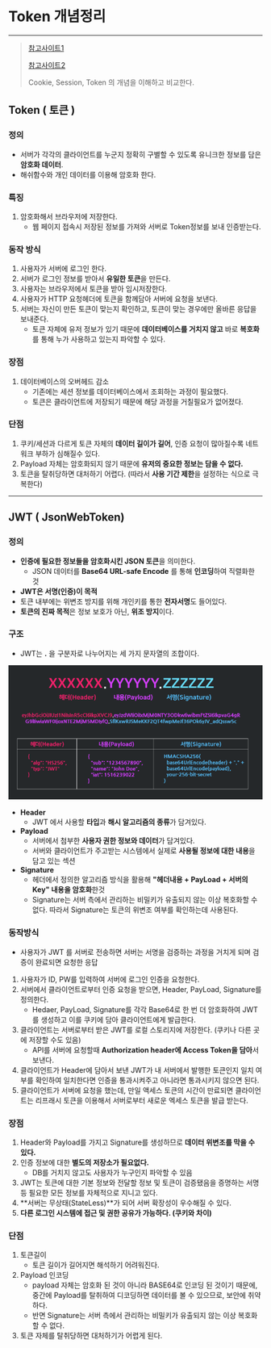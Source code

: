 # Token 개념정리

---

>[참고사이트1](https://inpa.tistory.com/entry/WEB-%F0%9F%93%9A-JWTjson-web-token-%EB%9E%80-%F0%9F%92%AF-%EC%A0%95%EB%A6%AC)
>
>[참고사이트2](https://defineall.tistory.com/861)
>
>Cookie, Session, Token 의 개념을 이해하고 비교한다. 

## Token ( 토큰 )

### 정의

- 서버가 각각의 클라이언트를 누군지 정확히 구별할 수 있도록 유니크한 정보를 담은 **암호화 데이터**.
- 해쉬함수와 개인 데이터를 이용해 암호화 한다.

### 특징

1. 암호화해서 브라우저에 저장한다. 
   - 웹 페이지 접속시 저장된 정보를 가져와 서버로 Token정보를 보내 인증받는다.  

### 동작 방식 

1. 사용자가 서버에 로그인 한다.
2. 서버가 로그인 정보를 받아서 **유일한 토큰**을 만든다.
3. 사용자는 브라우저에서 토큰을 받아 임시저장한다.
4. 사용자가 HTTP 요청헤더에 토큰을 함께담아 서버에 요청을 보낸다.
5. 서버는 자신이 만든 토큰이 맞는지 확인하고, 토큰이 맞는 경우에만 올바른 응답을 보내준다.
   - 토큰 자체에 유저 정보가 있기 때문에 **데이터베이스를 거치지 않고** 바로 **복호화**를 통해 누가 사용하고 있는지 파악할 수 있다. 

### 장점

1. 데이터베이스의 오버헤드 감소
   - 기존에는 세션 정보를 데이터베이스에서 조회하는 과정이 필요했다. 
   - 토큰은 클라이언트에 저장되기 때문에 해당 과정을 거칠필요가 없어졌다.  

### 단점

1. 쿠키/세션과 다르게 토큰 자체의 **데이터 길이가 길어**, 인증 요청이 많아질수록 네트워크 부하가 심해질수 있다.
2. Payload 자체는 암호화되지 않기 때문에 **유저의 중요한 정보는 담을 수 없다.**
3. 토큰을 탈취당하면 대처하기 어렵다. (따라서 **사용 기간 제한**을 설정하는 식으로 극복한다)

---

## JWT ( JsonWebToken)

### 정의

- **인증에 필요한 정보들을 암호화시킨 JSON 토큰**을 의미한다. 
  - JSON 데이터를 **Base64 URL-safe Encode** 를 통해 **인코딩**하여 직렬화한 것
-  **JWT은 서명(인증)이 목적**
  - 토큰 내부에는 위변조 방지를 위해 개인키를 통한 **전자서명**도 들어있다.
  - **토큰의 진짜 목적**은 정보 보호가 아닌, **위조 방지**이다.

### 구조

- JWT는 **.** 을 구분자로 나누어지는 세 가지 문자열의 조합이다.

<img src="./images/JWT구조.png">

- **Header**
  - JWT 에서 사용할 **타입**과 **해시 알고리즘의 종류**가 담겨있다.
- **Payload** 
  - 서버에서 첨부한 **사용자 권한 정보와 데이터**가 담겨있다.
  - 서버와 클라이언트가 주고받는 시스템에서 실제로 **사용될 정보에 대한 내용**을 담고 있는 섹션
- **Signature**
  - 헤더에서 정의한 알고리즘 방식을 활용해 **"헤더내용 + PayLoad + 서버의Key" 내용을 암호화**한것
  - Signature는 서버 측에서 관리하는 비밀키가 유출되지 않는 이상 복호화할 수 없다. 따라서 Signature는 토큰의 위변조 여부를 확인하는데 사용된다.

### 동작방식 

- 사용자가 JWT 를 서버로 전송하면 서버는 서명을 검증하는 과정을 거치게 되며 검증이 완료되면 요청한 응답

1. 사용자가 ID, PW를 입력하여 서버에 로그인 인증을 요청한다.
2. 서버에서 클라이언트로부터 인증 요청을 받으면, Header, PayLoad, Signature를 정의한다.
   - Hedaer, PayLoad, Signature를 각각 Base64로 한 번 더 암호화하여 JWT를 생성하고 이를 쿠키에 담아 클라이언트에게 발급한다.
3. 클라이언트는 서버로부터 받은 JWT를 로컬 스토리지에 저장한다. (쿠키나 다른 곳에 저장할 수도 있음)
   - API를 서버에 요청할때 **Authorization header에 Access Token을 담아**서 보낸다. 
4. 클라이언트가 Header에 담아서 보낸 JWT가 내 서버에서 발행한 토큰인지 일치 여부를 확인하여 일치한다면 인증을 통과시켜주고 아니라면 통과시키지 않으면 된다.
5. 클라이언트가 서버에 요청을 했는데, 만일 액세스 토큰의 시간이 만료되면 클라이언트는 리프래시 토큰을 이용해서 서버로부터 새로운 엑세스 토큰을 발급 받는다.

### 장점

1. Header와 Payload를 가지고 Signature를 생성하므로 **데이터 위변조를 막을 수 있다.**
2. 인증 정보에 대한 **별도의 저장소가 필요없다.**
   - DB를 거치지 않고도 사용자가 누구인지 파악할 수 있음 
3. JWT는 토큰에 대한 기본 정보와 전달할 정보 및 토큰이 검증됐음을 증명하는 서명 등 필요한 모든 정보를 자체적으로 지니고 있다.
4. **서버는 무상태(StateLess)**가 되어 서버 확장성이 우수해질 수 있다.
5. **다른 로그인 시스템에 접근 및 권한 공유가 가능하다. (쿠키와 차이)**

### 단점

1. 토큰길이
   - 토큰 길이가 길어지면 해석하기 어려워진다. 
2. Payload 인코딩
   - payload 자체는 암호화 된 것이 아니라 BASE64로 인코딩 된 것이기 때문에, 중간에 Payload를 탈취하여 디코딩하면 데이터를 볼 수 있으므로, 보안에 취약하다. 
   - 반면 Signature는 서버 측에서 관리하는 비밀키가 유출되지 않는 이상 복호화할 수 없다.
3. 토큰 자체를 탈취당하면 대처하기가 어렵게 된다.
